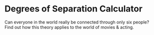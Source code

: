 # Degrees of Separation Calculator

Can everyone in the world really be connected through only six people? Find out how this
theory applies to the world of movies & acting.